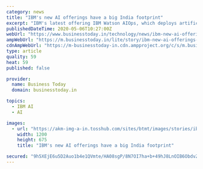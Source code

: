 ```yaml
---
category: news
title: "IBM's new AI offerings have a big India footprint"
excerpt: "IBM's latest offering IBM Watson AIOps, which deploys artificial intelligence to automate the way enterprises detect, diagnose and respond to IT anomalies in real time has a strong India footprint. There's also significant Indian contribution to the company's new suite of AI based application modernisation tools for cloud infrastructure."
publishedDateTime: 2020-05-06T10:27:00Z
webUrl: "https://www.businesstoday.in/technology/news/ibm-new-ai-offerings-have-a-big-india-footprint/story/403030.html"
ampWebUrl: "https://m.businesstoday.in/lite/story/ibm-new-ai-offerings-have-a-big-india-footprint/1/403030.html"
cdnAmpWebUrl: "https://m-businesstoday-in.cdn.ampproject.org/c/s/m.businesstoday.in/lite/story/ibm-new-ai-offerings-have-a-big-india-footprint/1/403030.html"
type: article
quality: 59
heat: 59
published: false

provider:
  name: Business Today
  domain: businesstoday.in

topics:
  - IBM AI
  - AI

images:
  - url: "https://akm-img-a-in.tosshub.com/sites/btmt/images/stories/ibm_bangalore_505_060520034846.jpg?size=1200:675"
    width: 1200
    height: 675
    title: "IBM's new AI offerings have a big India footprint"

secured: "9h5XEjE6u5D2Auo1b4e1QVmte/HA08sgP/8N7OI7ha+b+49hJ8LnOIB6ObdvZBfRQgYvDEAseyt8VSn94MvOR4smvsIUQ9MuyA2VYIMxYkCuhkjy4uzkgfPkTrVmHfdkUpLwxBQaHOm/jGToCnvZE570CX41/hNNbhYrruGcTMlKtUjssCl/mdNvXhjFJBdqdkPLvHSAfdmJk+fXKoWz0ZGGhvlcGbDEaOSV1EXbmGyTy552VuKqyx33dO4LJ72pJh6EiOLpg+9iyHsLiqU2ebq0tYAnP+4B660P2gSs//UirA7FQUFA8HbbAPBXmb9Am079PeswswMdNv0D0VxOxD5P3mR9PcApFWCQdzGgi1Xmb/jBsQ8YfsvkmZqAi1+/XOf889X7KGsAr3bqciYGoRKLQDVak23gaSmGZn4q9qu/NTqqNbL4fl2VdpDxkmNH6YhTUb5XcKI73CcykW0pOAtVDFx1n0NQPg9RJT0OHlw=;PHSZx/Nra04j/q4SQlT1FA=="
---
```


